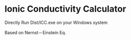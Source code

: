 # Ionic Conductivity Calculator

Directly Run Dist/ICC.exe on your Windows system

Based on Nernst－Einstein Eq.
